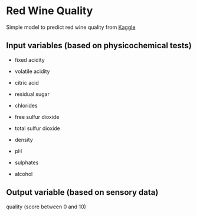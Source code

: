 # Red Wine Quality

Simple model to predict red wine quality from [Kaggle](https://www.kaggle.com/uciml/red-wine-quality-cortez-et-al-2009)

## Input variables (based on physicochemical tests)

- fixed acidity

- volatile acidity

- citric acid

- residual sugar

- chlorides

- free sulfur dioxide

- total sulfur dioxide

- density

- pH

- sulphates

- alcohol

## Output variable (based on sensory data)

quality (score between 0 and 10)